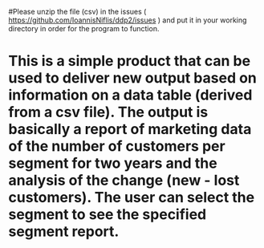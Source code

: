 #Please unzip the file (csv) in the issues ( https://github.com/IoannisNiflis/ddp2/issues ) and put it in your working directory in order for the program to function.


# This is a simple product that can be used to deliver new output based on information on a data table (derived from a csv file). The output is basically a report of marketing data of the number of customers per segment for two years and the analysis of the change (new - lost customers). The user can select the segment to see the specified segment report.
